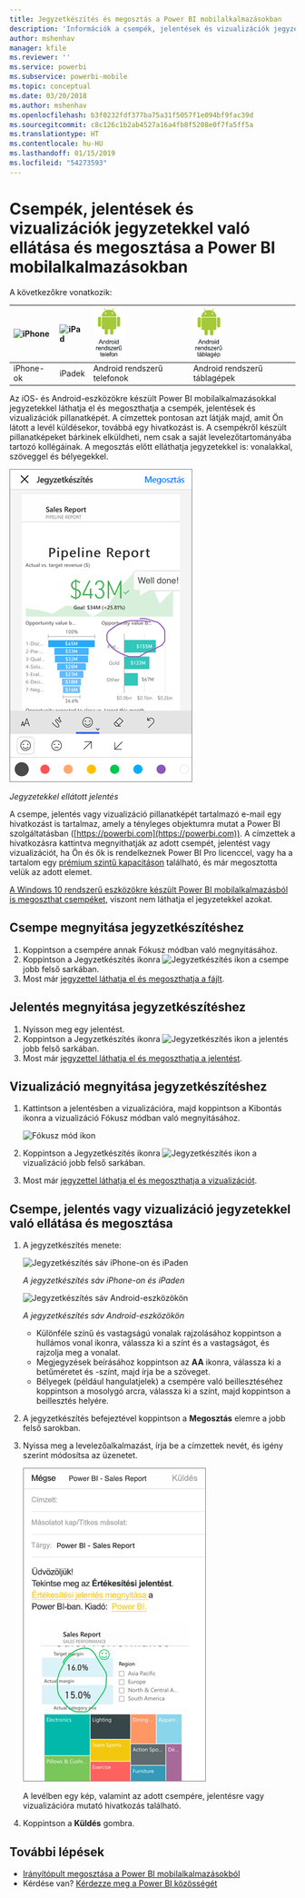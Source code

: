 ```yaml
---
title: Jegyzetkészítés és megosztás a Power BI mobilalkalmazásokban
description: 'Információk a csempék, jelentések és vizualizációk jegyzetekkel való ellátásáról és megosztásáról a Microsoft Power BI iOS- és Android rendszerhez készült mobilalkalmazásaiból. '
author: mshenhav
manager: kfile
ms.reviewer: ''
ms.service: powerbi
ms.subservice: powerbi-mobile
ms.topic: conceptual
ms.date: 03/20/2018
ms.author: mshenhav
ms.openlocfilehash: b3f0232fdf377ba75a31f5057f1e094bf9fac39d
ms.sourcegitcommit: c8c126c1b2ab4527a16a4fb8f5208e0f7fa5ff5a
ms.translationtype: HT
ms.contentlocale: hu-HU
ms.lasthandoff: 01/15/2019
ms.locfileid: "54273593"
---
```

# <a name="annotate-and-share-a-tile-report-or-visual-in-power-bi-mobile-apps"></a>Csempék, jelentések és vizualizációk jegyzetekkel való ellátása és megosztása a Power BI mobilalkalmazásokban
A következőkre vonatkozik:

| ![iPhone](./media/mobile-annotate-and-share-a-tile-from-the-mobile-apps/iphone-logo-50-px.png) | ![iPad](./media/mobile-annotate-and-share-a-tile-from-the-mobile-apps/ipad-logo-50-px.png) | ![Android rendszerű telefon](./media/mobile-annotate-and-share-a-tile-from-the-mobile-apps/android-phone-logo-50-px.png) | ![Android rendszerű táblagép](./media/mobile-annotate-and-share-a-tile-from-the-mobile-apps/android-tablet-logo-50-px.png) |
|:--- |:--- |:--- |:--- |
| iPhone-ok |iPadek |Android rendszerű telefonok |Android rendszerű táblagépek |

Az iOS- és Android-eszközökre készült Power BI mobilalkalmazásokkal jegyzetekkel láthatja el és megoszthatja a csempék, jelentések és vizualizációk pillanatképét. A címzettek pontosan azt látják majd, amit Ön látott a levél küldésekor, továbbá egy hivatkozást is. A csempékről készült pillanatképeket bárkinek elküldheti, nem csak a saját levelezőtartományába tartozó kollégáinak. A megosztás előtt elláthatja jegyzetekkel is: vonalakkal, szöveggel és bélyegekkel.

![Jelentés jegyzetekkel](./media/mobile-annotate-and-share-a-tile-from-the-mobile-apps/power-bi-iphone-annotate.png)

*Jegyzetekkel ellátott jelentés*

A csempe, jelentés vagy vizualizáció pillanatképét tartalmazó e-mail egy hivatkozást is tartalmaz, amely a tényleges objektumra mutat a Power BI szolgáltatásban ([https://powerbi.com](https://powerbi.com)). A címzettek a hivatkozásra kattintva megnyithatják az adott csempét, jelentést vagy vizualizációt, ha Ön és ők is rendelkeznek Power BI Pro licenccel, vagy ha a tartalom egy [prémium szintű kapacitáson](../../service-premium.md) található, és már megosztotta velük az adott elemet. 

[A Windows 10 rendszerű eszközökre készült Power BI mobilalkalmazásból is megoszthat csempéket](mobile-windows-10-phone-app-get-started.md), viszont nem láthatja el jegyzetekkel azokat.

## <a name="open-a-tile-for-annotating"></a>Csempe megnyitása jegyzetkészítéshez
1. Koppintson a csempére annak Fókusz módban való megnyitásához.
2. Koppintson a Jegyzetkészítés ikonra ![Jegyzetkészítés ikon](./././media/mobile-annotate-and-share-a-tile-from-the-mobile-apps/power-bi-ios-annotate-icon.png) a csempe jobb felső sarkában.
3. Most már [jegyzettel láthatja el és megoszthatja a fájlt](mobile-annotate-and-share-a-tile-from-the-mobile-apps.md#annotate-and-share-the-tile-report-or-visual).

## <a name="open-a-report-for-annotating"></a>Jelentés megnyitása jegyzetkészítéshez
1. Nyisson meg egy jelentést. 
2. Koppintson a Jegyzetkészítés ikonra ![Jegyzetkészítés ikon](./././media/mobile-annotate-and-share-a-tile-from-the-mobile-apps/power-bi-ios-annotate-icon.png) a jelentés jobb felső sarkában.
3. Most már [jegyzettel láthatja el és megoszthatja a jelentést](mobile-annotate-and-share-a-tile-from-the-mobile-apps.md#annotate-and-share-the-tile-report-or-visual).

## <a name="open-a-visual-for-annotating"></a>Vizualizáció megnyitása jegyzetkészítéshez
1. Kattintson a jelentésben a vizualizációra, majd koppintson a Kibontás ikonra a vizualizáció Fókusz módban való megnyitásához. 
   
    ![Fókusz mód ikon](./media/mobile-annotate-and-share-a-tile-from-the-mobile-apps/power-bi-ios-visual-focus-mode.png)
2. Koppintson a Jegyzetkészítés ikonra ![Jegyzetkészítés ikon](./././media/mobile-annotate-and-share-a-tile-from-the-mobile-apps/power-bi-ios-annotate-icon.png) a vizualizáció jobb felső sarkában.
3. Most már [jegyzettel láthatja el és megoszthatja a vizualizációt](mobile-annotate-and-share-a-tile-from-the-mobile-apps.md#annotate-and-share-the-tile-report-or-visual).

## <a name="annotate-and-share-the-tile-report-or-visual"></a>Csempe, jelentés vagy vizualizáció jegyzetekkel való ellátása és megosztása
1. A jegyzetkészítés menete:  
   
   ![Jegyzetkészítés sáv iPhone-on és iPaden](./media/mobile-annotate-and-share-a-tile-from-the-mobile-apps/power-bi-ios-annotation-menu.png)
   
   *A jegyzetkészítés sáv iPhone-on és iPaden*
   
   ![Jegyzetkészítés sáv Android-eszközökön](./media/mobile-annotate-and-share-a-tile-from-the-mobile-apps/power-bi-android-annotate-bar.png)
   
   *A jegyzetkészítés sáv Android-eszközökön*
   
   * Különféle színű és vastagságú vonalak rajzolásához koppintson a hullámos vonal ikonra, válassza ki a színt és a vastagságot, és rajzolja meg a vonalat.  
   * Megjegyzések beírásához koppintson az **AA** ikonra, válassza ki a betűméretet és -színt, majd írja be a szöveget.  
   * Bélyegek (például hangulatjelek) a csempére való beillesztéséhez koppintson a mosolygó arcra, válassza ki a színt, majd koppintson a beillesztés helyére.   
2. A jegyzetkészítés befejeztével koppintson a **Megosztás** elemre a jobb felső sarokban.
3. Nyissa meg a levelezőalkalmazást, írja be a címzettek nevét, és igény szerint módosítsa az üzenetet.  
   
   ![Jegyzetekkel ellátott jelentés egy e-mailben](./media/mobile-annotate-and-share-a-tile-from-the-mobile-apps/power-bi-iphone-annotate-send.png)
   
   A levélben egy kép, valamint az adott csempére, jelentésre vagy vizualizációra mutató hivatkozás található. 
4. Koppintson a **Küldés** gombra.

## <a name="next-steps"></a>További lépések
* [Irányítópult megosztása a Power BI mobilalkalmazásokból](mobile-share-dashboard-from-the-mobile-apps.md)
* Kérdése van? [Kérdezze meg a Power BI közösségét](http://community.powerbi.com/)

